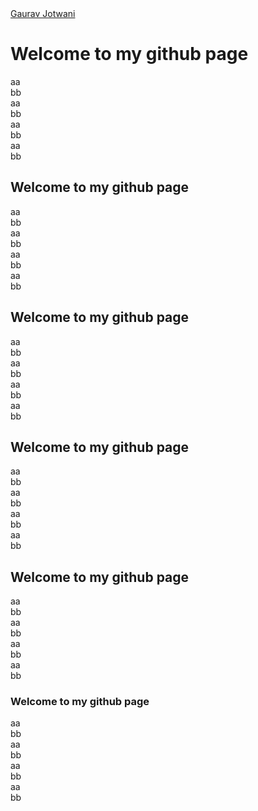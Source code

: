 
<html>
  <script type="text/javascript" src="https://platform.linkedin.com/badges/js/profile.js" async defer></script>


<div class="LI-profile-badge"  data-version="v1" data-size="large" data-locale="en_US" data-type="horizontal" data-theme="dark" data-vanity="gauravjotwani"><a class="LI-simple-link" href='https://www.linkedin.com/in/gauravjotwani?trk=profile-badge'>Gaurav Jotwani</a></div>
</html>

# Welcome to my github page
aa</br>
bb</br>
aa</br>
bb</br>
aa</br>
bb</br>
aa</br>
bb</br>
## Welcome to my github page

aa</br>
bb</br>
aa</br>
bb</br>
aa</br>
bb</br>
aa</br>
bb</br>
## Welcome to my github page

aa</br>
bb</br>
aa</br>
bb</br>
aa</br>
bb</br>
aa</br>
bb</br>
## Welcome to my github page

aa</br>
bb</br>
aa</br>
bb</br>
aa</br>
bb</br>
aa</br>
bb</br>
## Welcome to my github page

aa</br>
bb</br>
aa</br>
bb</br>
aa</br>
bb</br>
aa</br>
bb</br>
### Welcome to my github page

aa</br>
bb</br>
aa</br>
bb</br>
aa</br>
bb</br>
aa</br>
bb</br>
